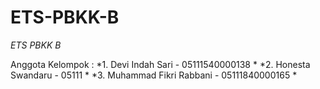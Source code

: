 # ETS-PBKK-B

*ETS PBKK B* 

Anggota Kelompok :
*1. Devi Indah Sari         - 05111540000138 *
*2. Honesta Swandaru        - 05111 *
*3. Muhammad Fikri Rabbani  - 05111840000165 *
